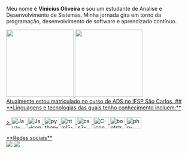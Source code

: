 Meu nome é **Vinicius Oliveira** e sou um estudante de Analise e Desenvolvimento de Sistemas. Minha jornada gira em torno da programação, desenvolvimento de software e aprendizado contínuo.
<br>
<div>
<a href="https://github.com/Vinicius64">
<img height="180em" src="https://github-readme-stats.vercel.app/api/top-langs/?username=Vinicius64&layout=compact&langs_count=7&theme=dracula"/>
<img height="180em" src="https://github-readme-stats.vercel.app/api?username=Vinicius64&show_icons=true&theme=dracula&include_all_commits=true&count_private=true"/>
</div>
Atualmente estou matriculado no curso de ADS no IFSP São Carlos.
##
**Linguagens e tecnologias das quais tenho conhecimento incluem:**
<div style="display: inline_block"><br>>
<img align="center" alt="Java-icon" height="30" width="40" src="https://cdn.jsdelivr.net/gh/devicons/devicon/icons/java/java-original.svg" />
<img align="center" alt="Js-icon" height="30" width="40" src="https://cdn.jsdelivr.net/gh/devicons/devicon/icons/javascript/javascript-original.svg" />
<img align="center" alt="python-icon" height="30" width="40" src="https://cdn.jsdelivr.net/gh/devicons/devicon/icons/python/python-original.svg" />
<img align="center" alt="html5-icon" height="30" width="40" src="https://cdn.jsdelivr.net/gh/devicons/devicon/icons/html5/html5-original.svg" />
<img align="center" alt="css3-icon" height="30" width="40" src="https://cdn.jsdelivr.net/gh/devicons/devicon/icons/css3/css3-original-wordmark.svg" />
<img align="center" alt="C-icon" height="30" width="40" src="https://cdn.jsdelivr.net/gh/devicons/devicon/icons/c/c-original.svg" />
<img align="center" alt="bootstrap-icon" height="30" width="40" src="https://cdn.jsdelivr.net/gh/devicons/devicon/icons/bootstrap/bootstrap-original.svg" />
<img align="center" alt="php-icon" height="30" width="40" src="https://cdn.jsdelivr.net/gh/devicons/devicon/icons/php/php-plain.svg" />
</div>
<br>
**Redes sociais**
<div>
<a href="mailto:oliveira.vinicius64@gmail.com"> <img src="https://img.shields.io/badge/Gmail-D14836?style=for-the-badge&logo=gmail&logoColor=white"></a>
<a href="https://www.linkedin.com/in/vinicius-da-silva-gon%C3%A7alves-oliveira-63455b243"> <img src="https://img.shields.io/badge/LinkedIn-0077B5?style=for-the-badge&logo=linkedin&logoColor=white"></a>
</div> 
